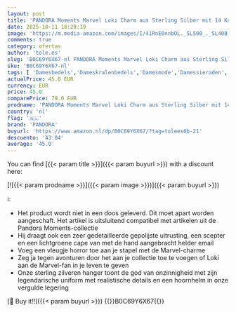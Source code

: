 ```yaml
---
layout: post
title: 'PANDORA Moments Marvel Loki Charm aus Sterling Silber mit 14 Karat vergoldeter Metalllegierung  Kompatibel Moments Armbänder  762764C01'
date: 2025-10-11 18:29:19
image: 'https://m.media-amazon.com/images/I/41RnE0nnbOL._SL500_._SL400_.jpg'
comments: true
category: ofertas
author: 'tole.es'
slug: 'B0C69Y6X67-nl PANDORA Moments Marvel Loki Charm aus Sterling Silber mit...'
sku: 'B0C69Y6X67-nl'
tags: [ 'Damesbedels','Dameskralenbedels','Damesmode','Damessieraden','Kleding, schoenen & sieraden','Kleding, schoenen en sieraden','pandora','🇳🇱', ]
actualPrice: 45.0 EUR
currency: EUR
price: 45.0
comparePrice: 79.0 EUR
prodname: 'PANDORA Moments Marvel Loki Charm aus Sterling Silber mit 14 Karat vergoldeter Metalllegierung  Kompatibel Moments Armbänder  762764C01'
country: 'nl'
flag: '🇳🇱'
brand: 'PANDORA'
buyurl: 'https://www.amazon.nl/dp/B0C69Y6X67/?tag=tolees0b-21'
descuento: '43.04'
average: '45.0'
---
```


You can find [{{< param title >}}]({{< param buyurl >}}) with a discount here:

[![{{< param prodname >}}]({{< param image >}})]({{< param buyurl >}})

ℹ️:

- Het product wordt niet in een doos geleverd. Dit moet apart worden aangeschaft. Het artikel is uitsluitend compatibel met artikelen uit de Pandora Moments-collectie
- Hij draagt ook een zeer gedetailleerde gepolijste uitrusting, een scepter en een lichtgroene cape van met de hand aangebracht helder email
- Voeg een vleugje horror toe aan je stapel met de Marvel-charme
- Zeg ja tegen avonturen door het aan je collectie toe te voegen of Loki aan de Marvel-fan in je leven te geven
- Onze sterling zilveren hanger toont de god van onzinnigheid met zijn legendarische uniform met realistische details en een hoornhelm in onze vergulde legering

[🛒 Buy it!!]({{< param buyurl >}})
{{<world>}}B0C69Y6X67{{</world>}}
